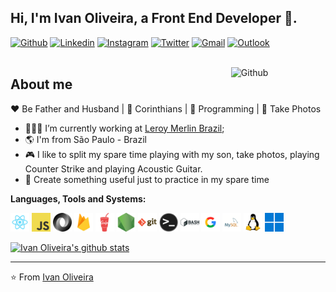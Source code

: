 ## Hi, I'm Ivan Oliveira, a Front End Developer 🚀.

[![Github](https://img.shields.io/badge/-Github-000?style=flat&logo=Github&logoColor=white)](https://github.com/ivanqvdoliveira/ivanqvdoliveira)
[![Linkedin](https://img.shields.io/badge/-LinkedIn-blue?style=flat&logo=Linkedin&logoColor=white)](https://www.linkedin.com/in/ivanoliveiranet/)
[![Instagram](https://img.shields.io/badge/-Instagram-c13584?style=flat&labelColor=c13584&logo=instagram&logoColor=white)](https://www.instagram.com/ivanaugoli/)
[![Twitter](https://img.shields.io/badge/-Twitter-blue?style=flat&labelColor=blue&logo=twitter&logoColor=white)](https://twitter.com/IvanOliveiraNet)
[![Gmail](https://img.shields.io/badge/-Gmail-c14438?style=flat&logo=Gmail&logoColor=white)](mailto:admin@ivanoliveira.com.br)
[![Outlook](https://img.shields.io/badge/-Outlook-0078D4?style=flat&logo=Microsoft-Outlook&logoColor=white)](mailto:ivanaugoli@hotmail.com)
<br />
<br />

  <img width="30%" align="right" alt="Github" src="http://ivanoliveira.com.br/imgs/logo.png" />


## About me 
:heart: Be Father and Husband | :black_heart: Corinthians | :blue_heart: Programming | :yellow_heart: Take Photos

- 👨🏽‍💻 I’m currently working at [Leroy Merlin Brazil](https://github.com/leroy-merlin-br/);
- :earth_americas: I'm from São Paulo - Brazil
- :video_game: I like to split my spare time playing with my son, take photos, playing Counter Strike and playing Acoustic Guitar. 
- :gem: Create something useful just to practice in my spare time


**Languages, Tools and Systems:**  

<code><img height="30" src="https://raw.githubusercontent.com/github/explore/80688e429a7d4ef2fca1e82350fe8e3517d3494d/topics/react/react.png"></code>
<code><img height="30" src="https://raw.githubusercontent.com/github/explore/80688e429a7d4ef2fca1e82350fe8e3517d3494d/topics/javascript/javascript.png"></code>
<code><img height="30" src="https://raw.githubusercontent.com/github/explore/80688e429a7d4ef2fca1e82350fe8e3517d3494d/topics/json/json.png"></code>
<code><img height="30" src="https://raw.githubusercontent.com/github/explore/80688e429a7d4ef2fca1e82350fe8e3517d3494d/topics/firebase/firebase.png"></code>
<code><img height="30" src="https://raw.githubusercontent.com/github/explore/80688e429a7d4ef2fca1e82350fe8e3517d3494d/topics/gulp/gulp.png"></code>
<code><img height="30" src="https://raw.githubusercontent.com/github/explore/80688e429a7d4ef2fca1e82350fe8e3517d3494d/topics/nodejs/nodejs.png"></code>
<code><img height="30" src="https://raw.githubusercontent.com/github/explore/80688e429a7d4ef2fca1e82350fe8e3517d3494d/topics/git/git.png"></code>
<code><img height="30" src="https://raw.githubusercontent.com/github/explore/80688e429a7d4ef2fca1e82350fe8e3517d3494d/topics/terminal/terminal.png"></code>
<code><img height="30" src="https://raw.githubusercontent.com/github/explore/80688e429a7d4ef2fca1e82350fe8e3517d3494d/topics/bash/bash.png"></code>
<code><img height="30" src="https://raw.githubusercontent.com/github/explore/80688e429a7d4ef2fca1e82350fe8e3517d3494d/topics/google/google.png"></code>
<code><img height="30" src="https://raw.githubusercontent.com/github/explore/80688e429a7d4ef2fca1e82350fe8e3517d3494d/topics/mysql/mysql.png"></code>
<code><img height="30" src="https://raw.githubusercontent.com/github/explore/80688e429a7d4ef2fca1e82350fe8e3517d3494d/topics/linux/linux.png"></code>
<code><img height="30" src="https://raw.githubusercontent.com/github/explore/80688e429a7d4ef2fca1e82350fe8e3517d3494d/topics/windows/windows.png"></code>

[![Ivan Oliveira's github stats](https://github-readme-stats.vercel.app/api?username=ivanqvdoliveira&show_icons=true&hide_border=true&theme=darcula&include_all_commits=true&count_private=true)](https://github.com/leroy-merlin-br/lm-hybris)

---

⭐️ From [Ivan Oliveira](https://github.com/ivanqvdoliveira)
